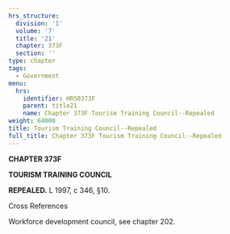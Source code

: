 ```yaml
---
hrs_structure:
  division: '1'
  volume: '7'
  title: '21'
  chapter: 373F
  section: ''
type: chapter
tags:
  - Government
menu:
  hrs:
    identifier: HRS0373F
    parent: title21
    name: Chapter 373F Tourism Training Council--Repealed
weight: 64000
title: Tourism Training Council--Repealed
full_title: Chapter 373F Tourism Training Council--Repealed
---
```

**CHAPTER 373F**

**TOURISM TRAINING COUNCIL**

**REPEALED.** L 1997, c 346, §10.

Cross References

Workforce development council, see chapter 202.